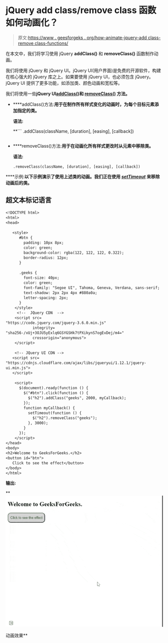 # jQuery add class/remove class 函数如何动画化？

> 原文:[https://www . geesforgeks . org/how-animate-jquery-add class-remove class-functions/](https://www.geeksforgeeks.org/how-to-animate-jquery-addclass-removeclass-functions/)

在本文中，我们将学习使用 jQuery **addClass()** 和 **removeClass()** 函数制作动画。

我们将使用 jQuery 和 jQuery UI。jQuery UI(用户界面)是免费的开源软件，构建在核心强大的 jQuery 库之上。如果要使用 jQuery UI，也必须包含 jQuery。jQuery UI 提供了更多功能，如添加类、颜色动画和宽松等。

我们将使用一些**jQuery UI[**addClass()**](https://www.geeksforgeeks.org/jquery-ui-addclass-method/)和 [**removeClass()**](https://www.geeksforgeeks.org/jquery-removeclass-with-examples/) 方法。**

*   ****addClass()方法:**用于在制作所有样式变化的动画时，为每个目标元素添加指定的类。**

    ****语法:****

     **```
    .addClass(className, [duration], [easing], [callback])
    ```** 
*   ****removeClass()方法:**用于在动画化所有样式更改时从元素中移除类。**

    ****语法:****

    ```
    .removeClass(className, [duration], [easing], [callback])
    ```

****示例:**以下示例演示了使用上述类的动画。我们正在使用 [*setTimeout*](https://www.geeksforgeeks.org/java-script-settimeout-setinterval-method/) 来移除动画后的类。**

## **超文本标记语言**

```
<!DOCTYPE html>
<html>
<head>

   <style>
      #btn {
        padding: 10px 8px;
        color: green;
        background-color: rgba(122, 122, 122, 0.322);
        border-radius: 12px;
      }

      .geeks {
        font-size: 40px;
        color: green;
        font-family: "Segoe UI", Tahoma, Geneva, Verdana, sans-serif;
        text-shadow: 2px 2px 4px #880a0a;
        letter-spacing: 2px;
      }
    </style>
     <!--  JQuery CDN  -->
    <script src=
"https://code.jquery.com/jquery-3.6.0.min.js"
            integrity=
"sha256-/xUj+3OJU5yExlq6GSYGSHk7tPXikynS7ogEvDej/m4="
            crossorigin="anonymous">
    </script>

    <!-- JQuery UI CDN -->
   <script src=
"https://cdnjs.cloudflare.com/ajax/libs/jqueryui/1.12.1/jquery-ui.min.js">
   </script>

    <script>
      $(document).ready(function () {
        $("#btn").click(function () {
          $("h2").addClass("geeks", 2000, myCallback);
        });
        function myCallback() {
          setTimeout(function () {
            $("h2").removeClass("geeks");
          }, 3000);
        }
      });
    </script>
</head>
<body>
<h2>Welcome to GeeksForGeeks.</h2>
<button id="btn">
   Click to see the effect</button>
</body>
</html>
```

****输出:****

**![](img/2c15f11f9f0aa10d6abdf11d25a08d4f.png)

动画效果**